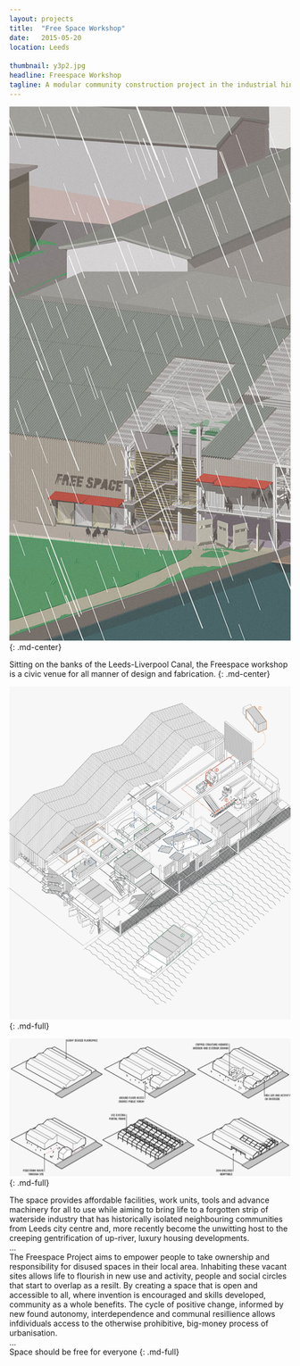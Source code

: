 ```yaml
---
layout: projects
title:  "Free Space Workshop"
date:   2015-05-20
location: Leeds

thumbnail: y3p2.jpg
headline: Freespace Workshop
tagline: A modular community construction project in the industrial hinterlands of Leeds
---
```


![alt text](/assets/imgs/projects/y3p2-rain_600.jpg)
{: .md-center}

Sitting on the banks of the Leeds-Liverpool Canal, the Freespace workshop is a civic venue for all manner of design and fabrication.
{: .md-center}

![alt text](/assets/imgs/projects/y3p2-stages_1200.png)
{: .md-full}

![alt text](/assets/imgs/projects/y3p2-diagrams_1200.png)
{: .md-full}

The space provides affordable facilities, work units, tools and advance machinery for all to use while aiming to bring life to a forgotten strip of waterside industry that has historically isolated neighbouring communities from Leeds city centre and, more recently become the unwitting host to the creeping gentrification of up-river, luxury housing developments.  
...  
The Freespace Project aims to empower people to take ownership and responsibility for disused spaces in their local area. Inhabiting these vacant sites allows life to flourish in new use and activity, people and social circles that start to overlap as a resilt. By creating a space that is open and accessible to all, where invention is encouraged and skills developed, community as a whole benefits. The cycle of positive change, informed by new found autonomy, interdependence and communal resillience allows infdividuals access to the otherwise prohibitive, big-money process of urbanisation.  
...  
Space should be free for everyone
{: .md-full}
